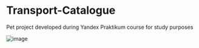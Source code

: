 # Transport-Catalogue
Pet project developed during Yandex Praktikum course for study purposes



![image](https://user-images.githubusercontent.com/82179428/159783017-995fd10c-171a-4c10-ad1e-4bec009307cf.png)
